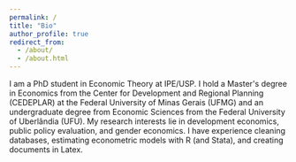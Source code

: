 ```yaml
---
permalink: /
title: "Bio"
author_profile: true
redirect_from: 
  - /about/
  - /about.html
---
```


I am a PhD student in Economic Theory at IPE/USP. I hold a Master's degree in Economics from the Center for Development and Regional Planning (CEDEPLAR) at the Federal University of Minas Gerais (UFMG) and an undergraduate degree from Economic Sciences from the Federal University of Uberlândia (UFU). My research interests lie in development economics, public policy evaluation, and gender economics. I have experience cleaning databases, estimating econometric models with R (and Stata), and creating documents in Latex.
